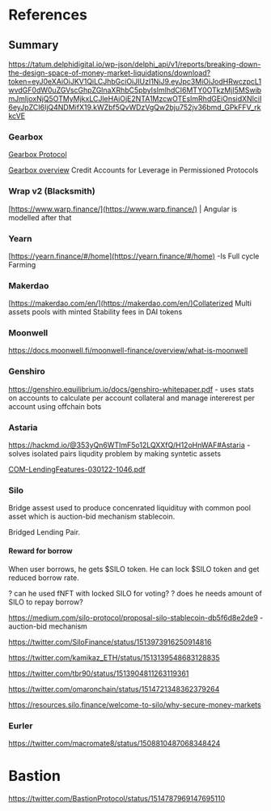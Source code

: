 # References

## Summary

https://tatum.delphidigital.io/wp-json/delphi_api/v1/reports/breaking-down-the-design-space-of-money-market-liquidations/download?token=eyJ0eXAiOiJKV1QiLCJhbGciOiJIUzI1NiJ9.eyJpc3MiOiJodHRwczpcL1wvdGF0dW0uZGVscGhpZGlnaXRhbC5pbyIsImlhdCI6MTY0OTkzMjI5MSwibmJmIjoxNjQ5OTMyMjkxLCJleHAiOjE2NTA1MzcwOTEsImRhdGEiOnsidXNlciI6eyJpZCI6IjQ4NDMifX19.kWZbf5QvWDzVgQw2bju752jv36bmd_GPkFFV_rkkcVE

### Gearbox


[Gearbox Protocol](https://consensys.net/blog/cryptoeconomic-research/gearbox-protocol-a-composable-leverage-protocol-in-defi/)

[Gearbox overview](https://medium.com/gearbox-protocol/leverage-2-0-credit-account-as-a-defi-primitive-8be6ea86e883) Credit Accounts for Leverage in Permissioned Protocols 

### Wrap v2 (Blacksmith)

[https://www.warp.finance/](https://www.warp.finance/) | Angular is modelled after that

### Yearn

[https://yearn.finance/#/home](https://yearn.finance/#/home) -Is Full cycle Farming      

### Makerdao

[https://makerdao.com/en/](https://makerdao.com/en/)Collaterized Multi assets pools with minted Stability fees in DAI tokens

### Moonwell

https://docs.moonwell.fi/moonwell-finance/overview/what-is-moonwell 


### Genshiro

https://genshiro.equilibrium.io/docs/genshiro-whitepaper.pdf - uses stats on accounts to calculate per account collateral and manage intererest per account using offchain bots


### Astaria

https://hackmd.io/@353yQn6WTImF5o12LQXXfQ/H12oHnWAF#Astaria  - solves isolated pairs liqudity problem by making syntetic assets

[COM-LendingFeatures-030122-1046.pdf](references/COM-LendingFeatures-030122-1046.pdf)


### Silo

Bridge assest used to produce concenrated liquidituy with common pool asset which is auction-bid mechanism stablecoin.

Bridged Lending Pair.

#### Reward for borrow

When user borrows, he gets $SILO token.
He can lock $SILO token and get reduced borrow rate.

? can he used fNFT with locked SILO for voting?
? does he needs amount of SILO to repay borrow?

https://medium.com/silo-protocol/proposal-silo-stablecoin-db5f6d8e2de9  - auction-bid mechanism

https://twitter.com/SiloFinance/status/1513973916250914816


https://twitter.com/kamikaz_ETH/status/1513139548683128835


https://twitter.com/tbr90/status/1513904811263119361

https://twitter.com/omaronchain/status/1514721348362379264

https://resources.silo.finance/welcome-to-silo/why-secure-money-markets

### Eurler

https://twitter.com/macromate8/status/1508810487068348424 


# Bastion

https://twitter.com/BastionProtocol/status/1514787969147695110